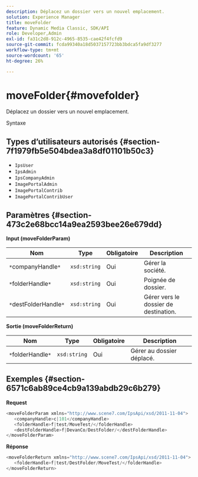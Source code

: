 ```yaml
---
description: Déplacez un dossier vers un nouvel emplacement.
solution: Experience Manager
title: moveFolder
feature: Dynamic Media Classic, SDK/API
role: Developer,Admin
exl-id: fa31c2d8-912c-4965-8535-cae42f4fcfd9
source-git-commit: fcda99340a18d5037157723bb3bdca5fa9df3277
workflow-type: tm+mt
source-wordcount: '65'
ht-degree: 26%

---
```


# moveFolder{#movefolder}

Déplacez un dossier vers un nouvel emplacement.

Syntaxe

## Types d’utilisateurs autorisés {#section-7f1979fb5e504bdea3a8df01101b50c3}

* `IpsUser`
* `IpsAdmin`
* `IpsCompanyAdmin`
* `ImagePortalAdmin`
* `ImagePortalContrib`
* `ImagePortalContribUser`

## Paramètres {#section-473c2e68bcc14a9ea2593bee26e679dd}

**Input (moveFolderParam)**

| Nom | Type | Obligatoire | Description |
|---|---|---|---|
| `*`companyHandle`*` | `xsd:string` | Oui | Gérer la société. |
| `*`folderHandle`*` | `xsd:string` | Oui | Poignée de dossier. |
| `*`destFolderHandle`*` | `xsd:string` | Oui | Gérer vers le dossier de destination. |

**Sortie (moveFolderReturn)**

| Nom | Type | Obligatoire | Description |
|---|---|---|---|
| `*`folderHandle`*` | `xsd:string` | Oui | Gérer au dossier déplacé. |

## Exemples {#section-6571c6ab89ce4cb9a139abdb29c6b279}

**Request**

```java
<moveFolderParam xmlns="http://www.scene7.com/IpsApi/xsd/2011-11-04">
   <companyHandle>c|101</companyHandle>
   <folderHandle>f|test/MoveTest/</folderHandle>
   <destFolderHandle>f|DevanCo/DestFolder/</destFolderHandle>
</moveFolderParam>
```

**Réponse**

```java
<moveFolderReturn xmlns="http://www.scene7.com/IpsApi/xsd/2011-11-04">
   <folderHandle>f|test/DestFolder/MoveTest/</folderHandle>
</moveFolderReturn>
```
